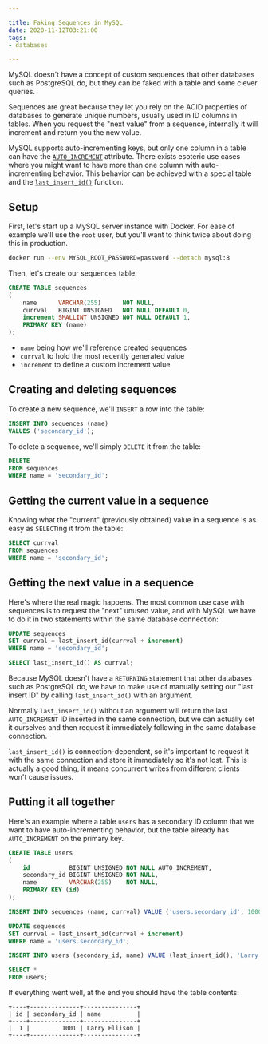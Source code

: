 ```yaml
---

title: Faking Sequences in MySQL
date: 2020-11-12T03:21:00
tags:
- databases

---
```


MySQL doesn't have a concept of custom sequences that other databases such as PostgreSQL do, but they can be faked with a table and some clever queries.

Sequences are great because they let you rely on the ACID properties of databases to generate unique numbers, usually used in ID columns in tables. When you request the "next value" from a sequence, internally it will increment and return you the new value.

MySQL supports auto-incrementing keys, but only one column in a table can have the [`AUTO_INCREMENT`](https://dev.mysql.com/doc/refman/8.0/en/example-auto-increment.html) attribute. There exists esoteric use cases where you might want to have more than one column with auto-incrementing behavior. This behavior can be achieved with a special table and the [`last_insert_id()`](https://dev.mysql.com/doc/refman/8.0/en/information-functions.html#function_last-insert-id) function.

## Setup

First, let's start up a MySQL server instance with Docker. For ease of example we'll use the `root` user, but you'll want to think twice about doing this in production.

```bash
docker run --env MYSQL_ROOT_PASSWORD=password --detach mysql:8
```

Then, let's create our sequences table:

```sql
CREATE TABLE sequences
(
    name      VARCHAR(255)      NOT NULL,
    currval   BIGINT UNSIGNED   NOT NULL DEFAULT 0,
    increment SMALLINT UNSIGNED NOT NULL DEFAULT 1,
    PRIMARY KEY (name)
);
```

- `name` being how we'll reference created sequences
- `currval` to hold the most recently generated value
- `increment` to define a custom increment value

## Creating and deleting sequences

To create a new sequence, we'll `INSERT` a row into the table:

```sql
INSERT INTO sequences (name)
VALUES ('secondary_id');
```

To delete a sequence, we'll simply `DELETE` it from the table:

```sql
DELETE
FROM sequences
WHERE name = 'secondary_id';
```

## Getting the current value in a sequence

Knowing what the "current" (previously obtained) value in a sequence is as easy as `SELECT`ing it from the table:

```sql
SELECT currval
FROM sequences
WHERE name = 'secondary_id';
```

## Getting the next value in a sequence

Here's where the real magic happens. The most common use case with sequences is to request the "next" unused value, and with MySQL we have to do it in two statements within the same database connection:

```sql
UPDATE sequences
SET currval = last_insert_id(currval + increment)
WHERE name = 'secondary_id';

SELECT last_insert_id() AS currval;
```

Because MySQL doesn't have a `RETURNING` statement that other databases such as PostgreSQL do, we have to make use of manually setting our "last insert ID" by calling `last_insert_id()` with an argument.

Normally `last_insert_id()` without an argument will return the last `AUTO_INCREMENT` ID inserted in the same connection, but we can actually set it ourselves and then request it immediately following in the same database connection.

`last_insert_id()` is connection-dependent, so it's important to request it with the same connection and store it immediately so it's not lost. This is actually a good thing, it means concurrent writes from different clients won't cause issues.

## Putting it all together

Here's an example where a table `users` has a secondary ID column that we want to have auto-incrementing behavior, but the table already has `AUTO_INCREMENT` on the primary key.

```sql
CREATE TABLE users
(
    id           BIGINT UNSIGNED NOT NULL AUTO_INCREMENT,
    secondary_id BIGINT UNSIGNED NOT NULL,
    name         VARCHAR(255)    NOT NULL,
    PRIMARY KEY (id)
);

INSERT INTO sequences (name, currval) VALUE ('users.secondary_id', 1000);

UPDATE sequences
SET currval = last_insert_id(currval + increment)
WHERE name = 'users.secondary_id';

INSERT INTO users (secondary_id, name) VALUE (last_insert_id(), 'Larry Ellison');

SELECT *
FROM users;
```

If everything went well, at the end you should have the table contents:

```text
+----+--------------+---------------+
| id | secondary_id | name          |
+----+--------------+---------------+
|  1 |         1001 | Larry Ellison |
+----+--------------+---------------+
```

